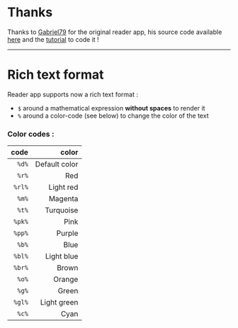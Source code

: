 # Thanks
Thanks to [Gabriel79](https://github.com/Gabriel79) for the original reader app, his source code available [here](https://github.com/Gabriel79/OmegaWithReaderTutorial) and the [tutorial](https://www.codingame.com/playgrounds/55846/reader-faire-une-application-pour-omega-sur-numworks/introduction) to code it !

---

# Rich text format
Reader app supports now a rich text format : 

 * `$` around a mathematical expression **without spaces** to render it
 * `%` around a color-code (see below) to change the color of the text
### Color codes :
|code|color|
| --:| ---:|
|`%d%`|Default color|
|`%r%`|Red|
|`%rl%`|Light red|
|`%m%`|Magenta|
|`%t%`|Turquoise|
|`%pk%`|Pink|
|`%pp%`|Purple|
|`%b%`|Blue|
|`%bl%`|Light blue|
|`%br%`|Brown|
|`%o%`|Orange|
|`%g%`|Green|
|`%gl%`|Light green|
|`%c%`|Cyan|